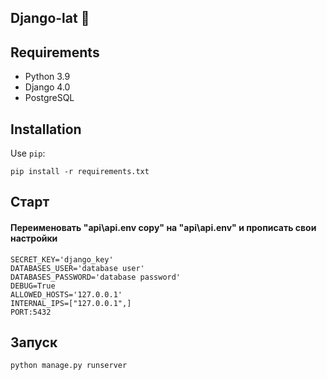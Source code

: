 ## Django-lat :parrot:

## Requirements
* Python 3.9
* Django 4.0
* PostgreSQL
## Installation
Use `pip`:
```
pip install -r requirements.txt
```

## Старт

#### Переименовать "api\api\.env copy" на "api\api\.env" и прописать свои настройки

    SECRET_KEY='django_key'
    DATABASES_USER='database user'
    DATABASES_PASSWORD='database password'
    DEBUG=True
    ALLOWED_HOSTS='127.0.0.1'
    INTERNAL_IPS=["127.0.0.1",]
    PORT:5432
 
 
## Запуск
```
python manage.py runserver
```
